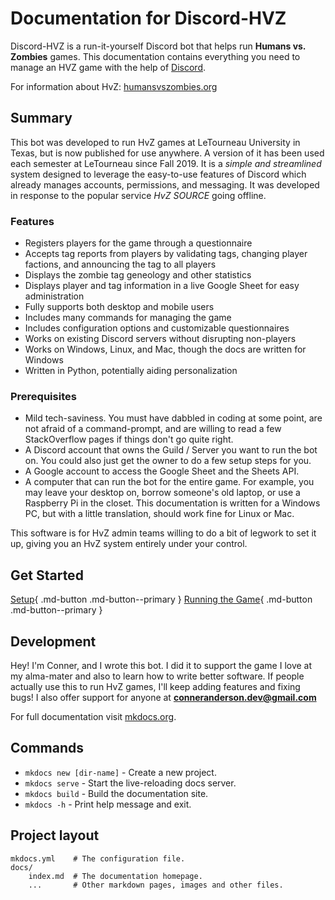 
# Documentation for Discord-HVZ

Discord-HVZ is a run-it-yourself Discord bot that helps run **Humans vs. Zombies** games. This documentation contains everything you need to manage an HVZ game with the help of [Discord](https://humansvszombies.org/).

For information about HvZ: [humansvszombies.org](https://humansvszombies.org/)

## Summary

This bot was developed to run HvZ games at LeTourneau University in Texas, but is now published for use anywhere. A version of it has been used each semester at LeTourneau since Fall 2019. It is a *simple and streamlined* system designed to leverage the easy-to-use features of Discord which already manages accounts, permissions, and messaging. It was developed in response to the popular service *HvZ SOURCE* going offline.

### Features

- Registers players for the game through a questionnaire
- Accepts tag reports from players by validating tags, changing player factions, and announcing the tag to all players
- Displays the zombie tag geneology and other statistics
- Displays player and tag information in a live Google Sheet for easy administration
- Fully supports both desktop and mobile users
- Includes many commands for managing the game
- Includes configuration options and customizable questionnaires
- Works on existing Discord servers without disrupting non-players
- Works on Windows, Linux, and Mac, though the docs are written for Windows
- Written in Python, potentially aiding personalization

### Prerequisites


- Mild tech-saviness. You must have dabbled in coding at some point, are not afraid of a command-prompt, and are willing to read a few StackOverflow pages if things don't go quite right.
- A Discord account that owns the Guild / Server you want to run the bot on. You could also just get the owner to do a few setup steps for you.
- A Google account to access the Google Sheet and the Sheets API.
- A computer that can run the bot for the entire game. For example, you may leave your desktop on, borrow someone's old laptop, or use a Raspberry Pi in the closet. This documentation is written for a Windows PC, but with a little translation, should work fine for Linux or Mac.

This software is for HvZ admin teams willing to do a bit of legwork to set it up, giving you an HvZ system entirely under your control.

## Get Started


[Setup](setup.md){ .md-button .md-button--primary } 
[Running the Game](running_the_game.md){ .md-button .md-button--primary }


## Development

Hey! I'm Conner, and I wrote this bot. I did it to support the game I love at my alma-mater and also to learn how to write better software. If people actually use this to run HvZ games, I'll keep adding features and fixing bugs! I also offer support for anyone at **conneranderson.dev@gmail.com**

For full documentation visit [mkdocs.org](https://www.mkdocs.org).



## Commands

* `mkdocs new [dir-name]` - Create a new project.
* `mkdocs serve` - Start the live-reloading docs server.
* `mkdocs build` - Build the documentation site.
* `mkdocs -h` - Print help message and exit.


## Project layout

    mkdocs.yml    # The configuration file.
    docs/
        index.md  # The documentation homepage.
        ...       # Other markdown pages, images and other files.
